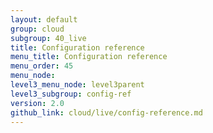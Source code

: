 ```yaml
---
layout: default
group: cloud
subgroup: 40_live
title: Configuration reference
menu_title: Configuration reference
menu_order: 45
menu_node: 
level3_menu_node: level3parent
level3_subgroup: config-ref
version: 2.0
github_link: cloud/live/config-reference.md
---
```


